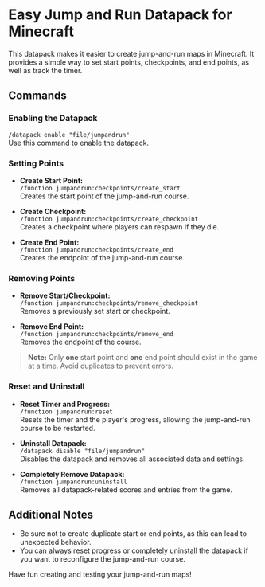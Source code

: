 # Easy Jump and Run Datapack for Minecraft

This datapack makes it easier to create jump-and-run maps in Minecraft. It provides a simple way to set start points, checkpoints, and end points, as well as track the timer.

## Commands

### Enabling the Datapack
`/datapack enable "file/jumpandrun"`  
Use this command to enable the datapack.

### Setting Points

- **Create Start Point:**  
  `/function jumpandrun:checkpoints/create_start`  
  Creates the start point of the jump-and-run course.

- **Create Checkpoint:**  
  `/function jumpandrun:checkpoints/create_checkpoint`  
  Creates a checkpoint where players can respawn if they die.

- **Create End Point:**  
  `/function jumpandrun:checkpoints/create_end`  
  Creates the endpoint of the jump-and-run course.

### Removing Points

- **Remove Start/Checkpoint:**  
  `/function jumpandrun:checkpoints/remove_checkpoint`  
  Removes a previously set start or checkpoint.

- **Remove End Point:**  
  `/function jumpandrun:checkpoints/remove_end`  
  Removes the endpoint of the course.

> **Note:** Only **one** start point and **one** end point should exist in the game at a time. Avoid duplicates to prevent errors.

### Reset and Uninstall

- **Reset Timer and Progress:**  
  `/function jumpandrun:reset`  
  Resets the timer and the player's progress, allowing the jump-and-run course to be restarted.

- **Uninstall Datapack:**  
  `/datapack disable "file/jumpandrun"`  
  Disables the datapack and removes all associated data and settings.

- **Completely Remove Datapack:**  
  `/function jumpandrun:uninstall`  
  Removes all datapack-related scores and entries from the game.

## Additional Notes

- Be sure not to create duplicate start or end points, as this can lead to unexpected behavior.
- You can always reset progress or completely uninstall the datapack if you want to reconfigure the jump-and-run course.

Have fun creating and testing your jump-and-run maps!
